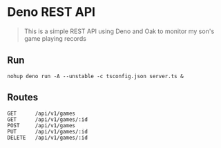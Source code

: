 # Deno REST API
> This is a simple REST API using Deno and Oak to monitor my son's game playing records

## Run
```
nohup deno run -A --unstable -c tsconfig.json server.ts &
```

## Routes
```
GET      /api/v1/games
GET      /api/v1/games/:id
POST     /api/v1/games
PUT      /api/v1/games/:id
DELETE   /api/v1/games/:id
```